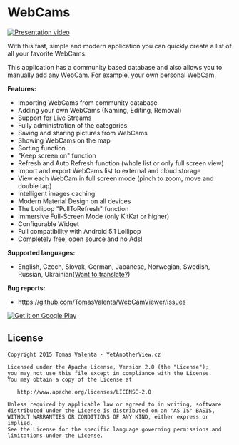 # WebCams

[![Presentation video](http://img.youtube.com/vi/ZCMKV54rQVM/0.jpg)](http://www.youtube.com/watch?v=ZCMKV54rQVM)

With this fast, simple and modern application you can quickly create a list of all your favorite WebCams.

This application has a community based database and also allows you to manually add any WebCam. For example, your own personal WebCam.

**Features:**
- Importing WebCams from community database
- Adding your own WebCams (Naming, Editing, Removal)
- Support for Live Streams
- Fully administration of the categories
- Saving and sharing pictures from WebCams
- Showing WebCams on the map
- Sorting function
- "Keep screen on" function
- Refresh and Auto Refresh function (whole list or only full screen view)
- Import and export WebCams list to external and cloud storage
- View each WebCam in full screen mode (pinch to zoom, move and double tap)
- Intelligent images caching
- Modern Material Design on all devices
- The Lollipop "PullToRefresh" function
- Immersive Full-Screen Mode (only KitKat or higher)
- Configurable Widget
- Full compatibility with Android 5.1 Lollipop
- Completely free, open source and no Ads!

**Supported languages:**
* English, Czech, Slovak, German, Japanese, Norwegian, Swedish, Russian, Ukrainian([Want to translate?](http://goo.gl/MUJqYZ))

**Bug reports:**

* https://github.com/TomasValenta/WebCamViewer/issues

[![Get it on Google Play](http://developer.android.com/images/brand/en_generic_rgb_wo_60.png)](https://play.google.com/store/apps/details?id=cz.yetanotherview.webcamviewer.app)
	 
License
--------

    Copyright 2015 Tomas Valenta - YetAnotherView.cz

    Licensed under the Apache License, Version 2.0 (the "License");
    you may not use this file except in compliance with the License.
    You may obtain a copy of the License at

       http://www.apache.org/licenses/LICENSE-2.0

    Unless required by applicable law or agreed to in writing, software
    distributed under the License is distributed on an "AS IS" BASIS,
    WITHOUT WARRANTIES OR CONDITIONS OF ANY KIND, either express or implied.
    See the License for the specific language governing permissions and
    limitations under the License.